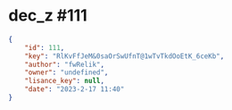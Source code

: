 
# dec_z #111
                
```JSON
{
    "id": 111,
    "key": "RlKvFfJeM&0saOrSwUfnT@1wTvTkdOoEtK_6ceKb",
    "author": "fwRelik",
    "owner": "undefined",
    "lisance_key": null,
    "date": "2023-2-17 11:40"
}
```
    